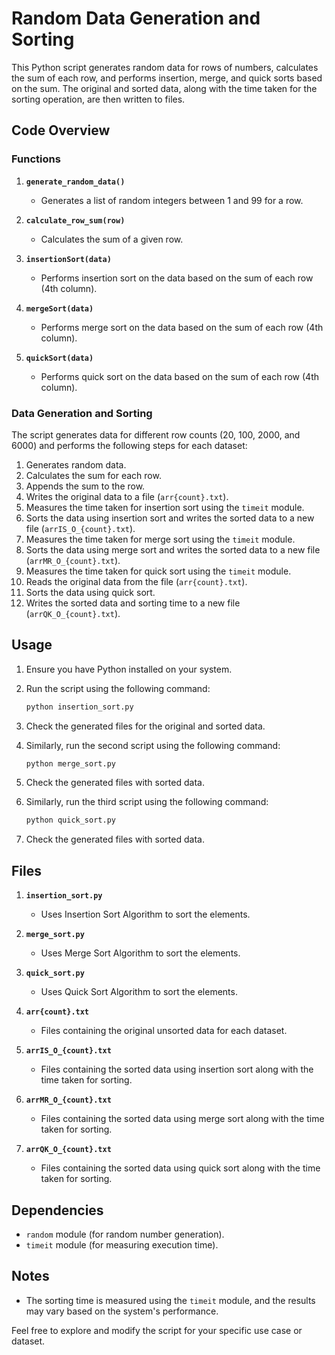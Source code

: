 # Random Data Generation and Sorting

This Python script generates random data for rows of numbers, calculates the sum of each row, and performs insertion, merge, and quick sorts based on the sum. The original and sorted data, along with the time taken for the sorting operation, are then written to files.

## Code Overview

### Functions

1. **`generate_random_data()`**
   - Generates a list of random integers between 1 and 99 for a row.

2. **`calculate_row_sum(row)`**
   - Calculates the sum of a given row.

3. **`insertionSort(data)`**
   - Performs insertion sort on the data based on the sum of each row (4th column).

4. **`mergeSort(data)`**
   - Performs merge sort on the data based on the sum of each row (4th column).

5. **`quickSort(data)`**
   - Performs quick sort on the data based on the sum of each row (4th column).

### Data Generation and Sorting

The script generates data for different row counts (20, 100, 2000, and 6000) and performs the following steps for each dataset:

1. Generates random data.
2. Calculates the sum for each row.
3. Appends the sum to the row.
4. Writes the original data to a file (`arr{count}.txt`).
5. Measures the time taken for insertion sort using the `timeit` module.
6. Sorts the data using insertion sort and writes the sorted data to a new file (`arrIS_O_{count}.txt`).
7. Measures the time taken for merge sort using the `timeit` module.
8. Sorts the data using merge sort and writes the sorted data to a new file (`arrMR_O_{count}.txt`).
9. Measures the time taken for quick sort using the `timeit` module.
10. Reads the original data from the file (`arr{count}.txt`).
11. Sorts the data using quick sort.
12. Writes the sorted data and sorting time to a new file (`arrQK_O_{count}.txt`).

## Usage

1. Ensure you have Python installed on your system.
2. Run the script using the following command:

    ```bash
    python insertion_sort.py
    ```
    
3. Check the generated files for the original and sorted data.
4. Similarly, run the second script using the following command:

   ```bash
   python merge_sort.py
   ```
   
5. Check the generated files with sorted data.
6. Similarly, run the third script using the following command:

   ```bash
   python quick_sort.py
   ```
   
7. Check the generated files with sorted data.   

## Files

1. **`insertion_sort.py`**
   - Uses Insertion Sort Algorithm to sort the elements.

2. **`merge_sort.py`**
   - Uses Merge Sort Algorithm to sort the elements.
     
3. **`quick_sort.py`**
   - Uses Quick Sort Algorithm to sort the elements.
   
5. **`arr{count}.txt`**
   - Files containing the original unsorted data for each dataset.

6. **`arrIS_O_{count}.txt`**
   - Files containing the sorted data using insertion sort along with the time taken for sorting.

7. **`arrMR_O_{count}.txt`**
   - Files containing the sorted data using merge sort along with the time taken for sorting.

8. **`arrQK_O_{count}.txt`**
   - Files containing the sorted data using quick sort along with the time taken for sorting.

## Dependencies

- `random` module (for random number generation).
- `timeit` module (for measuring execution time).

## Notes

- The sorting time is measured using the `timeit` module, and the results may vary based on the system's performance.

Feel free to explore and modify the script for your specific use case or dataset.